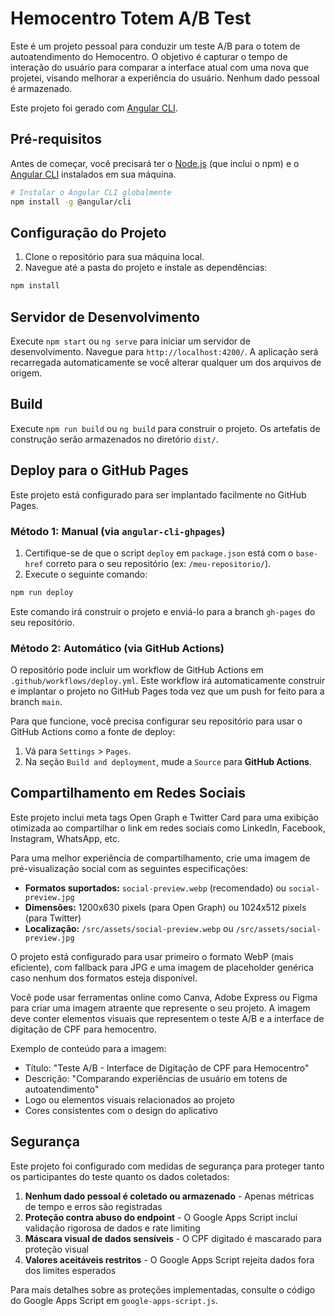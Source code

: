# Hemocentro Totem A/B Test

Este é um projeto pessoal para conduzir um teste A/B para o totem de autoatendimento do Hemocentro. O objetivo é capturar o tempo de interação do usuário para comparar a interface atual com uma nova que projetei, visando melhorar a experiência do usuário. Nenhum dado pessoal é armazenado.

Este projeto foi gerado com [Angular CLI](https://github.com/angular/angular/cli).

## Pré-requisitos

Antes de começar, você precisará ter o [Node.js](https://nodejs.org/) (que inclui o npm) e o [Angular CLI](https://angular.dev/cli) instalados em sua máquina.

```bash
# Instalar o Angular CLI globalmente
npm install -g @angular/cli
```

## Configuração do Projeto

1.  Clone o repositório para sua máquina local.
2.  Navegue até a pasta do projeto e instale as dependências:

```bash
npm install
```

## Servidor de Desenvolvimento

Execute `npm start` ou `ng serve` para iniciar um servidor de desenvolvimento. Navegue para `http://localhost:4200/`. A aplicação será recarregada automaticamente se você alterar qualquer um dos arquivos de origem.

## Build

Execute `npm run build` ou `ng build` para construir o projeto. Os artefatis de construção serão armazenados no diretório `dist/`.

## Deploy para o GitHub Pages

Este projeto está configurado para ser implantado facilmente no GitHub Pages.

### Método 1: Manual (via `angular-cli-ghpages`)

1.  Certifique-se de que o script `deploy` em `package.json` está com o `base-href` correto para o seu repositório (ex: `/meu-repositorio/`).
2.  Execute o seguinte comando:

```bash
npm run deploy
```

Este comando irá construir o projeto e enviá-lo para a branch `gh-pages` do seu repositório.

### Método 2: Automático (via GitHub Actions)

O repositório pode incluir um workflow de GitHub Actions em `.github/workflows/deploy.yml`. Este workflow irá automaticamente construir e implantar o projeto no GitHub Pages toda vez que um push for feito para a branch `main`.

Para que funcione, você precisa configurar seu repositório para usar o GitHub Actions como a fonte de deploy:

1.  Vá para `Settings` > `Pages`.
2.  Na seção `Build and deployment`, mude a `Source` para **GitHub Actions**.

## Compartilhamento em Redes Sociais

Este projeto inclui meta tags Open Graph e Twitter Card para uma exibição otimizada ao compartilhar o link em redes sociais como LinkedIn, Facebook, Instagram, WhatsApp, etc.

Para uma melhor experiência de compartilhamento, crie uma imagem de pré-visualização social com as seguintes especificações:

- **Formatos suportados:** `social-preview.webp` (recomendado) ou `social-preview.jpg`
- **Dimensões:** 1200x630 pixels (para Open Graph) ou 1024x512 pixels (para Twitter)
- **Localização:** `/src/assets/social-preview.webp` ou `/src/assets/social-preview.jpg`

O projeto está configurado para usar primeiro o formato WebP (mais eficiente), com fallback para JPG e uma imagem de placeholder genérica caso nenhum dos formatos esteja disponível.

Você pode usar ferramentas online como Canva, Adobe Express ou Figma para criar uma imagem atraente que represente o seu projeto. A imagem deve conter elementos visuais que representem o teste A/B e a interface de digitação de CPF para hemocentro.

Exemplo de conteúdo para a imagem:
- Título: "Teste A/B - Interface de Digitação de CPF para Hemocentro"
- Descrição: "Comparando experiências de usuário em totens de autoatendimento"
- Logo ou elementos visuais relacionados ao projeto
- Cores consistentes com o design do aplicativo

## Segurança

Este projeto foi configurado com medidas de segurança para proteger tanto os participantes do teste quanto os dados coletados:

1. **Nenhum dado pessoal é coletado ou armazenado** - Apenas métricas de tempo e erros são registradas
2. **Proteção contra abuso do endpoint** - O Google Apps Script inclui validação rigorosa de dados e rate limiting
3. **Máscara visual de dados sensíveis** - O CPF digitado é mascarado para proteção visual
4. **Valores aceitáveis restritos** - O Google Apps Script rejeita dados fora dos limites esperados

Para mais detalhes sobre as proteções implementadas, consulte o código do Google Apps Script em `google-apps-script.js`.
